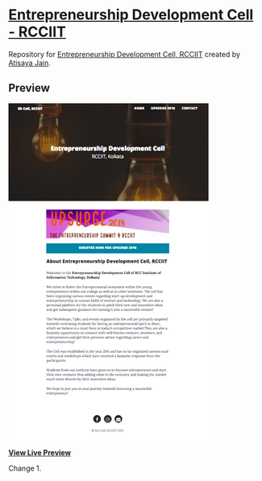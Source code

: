 # [Entrepreneurship Development Cell - RCCIIT](http://rccedcell.org/)

Repository for [Entrepreneurship Development Cell, RCCIIT](http://rccedcell.org/) created by [Atisaya Jain](https://github.com/atisayajain).

## Preview

[![Clean Blog Preview](/img/screenshot-1.png)](http://rccedcell.org/)

**[View Live Preview](http://rccedcell.com/)**

Change 1.

